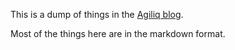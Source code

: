 This is a dump of things in the [Agiliq blog](http://agiliq.com/blog/).

Most of the things here are in the markdown format.
